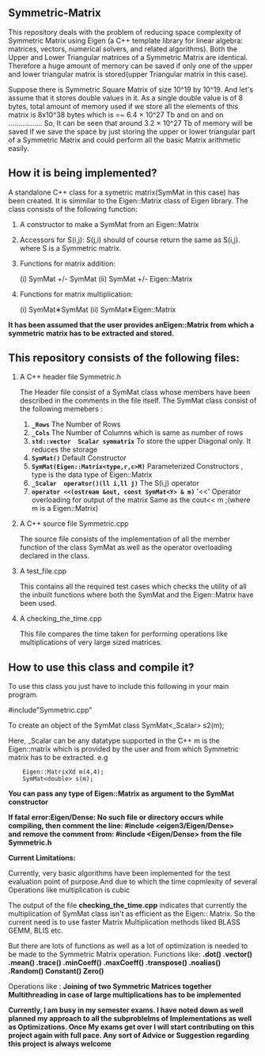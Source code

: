 Symmetric-Matrix
--------------------------------------------------------------------------------------------------------------
This repository deals with the problem of reducing  space complexity of Symmetric Matrix using Eigen
(a C++ template library for linear algebra: matrices, vectors, numerical solvers, and related algorithms).
Both the Upper and Lower Triangular matrices of a Symmetric Matrix are identical. Therefore a huge amount of
memory can be saved if only one of the upper and lower triangular matrix is stored(upper Triangular matrix 
in this case).

Suppose there is Symmetric Square Matrix of size 10^19 by 10^19. And let's assume that it stores double values
in it. As a single double value is of 8 bytes, total amount of memory used if we store all the elements of this matrix is 8x10^38 bytes which is =~ 6.4 × 10^27 Tb and on and on .................
So, It can be seen that around 3.2 × 10^27 Tb of memory will be saved if we  save the space by just storing the upper or lower triangular part of a Symmetric Matrix and could perform all the basic Matrix arithmetic easily.


How it is being implemented?
----------------------------------------------------------------------------------------------------------------
A standalone C++ class for a symetric matrix(SymMat in this case) has been created. It is simmilar to 
the Eigen::Matrix class of Eigen library.
The class consists of the following function:
1. A constructor to make a SymMat from an Eigen::Matrix
2. Accessors for S(i,j): S(j,i) should of course return the same as S(i,j). where S is a Symmetric matrix.
3. Functions for matrix addition:

   (i)  SymMat +/- SymMat
   (ii) SymMat +/- Eigen::Matrix
4. Functions for matrix multiplication:

   (i)  SymMat∗SymMat
   (ii) SymMat∗Eigen::Matrix


**It has been assumed that the user provides anEigen::Matrix from which a symmetric matrix has to be extracted and stored.**

This repository consists of the following files:
-----------------------------------------------------------------------------------------------------------------
1. A C++ header file Symmetric.h

   The Header file consist of a SymMat class whose members have been described in the comments in the file itself.
   The SymMat class consist of the following memebers :

   1. **```_Rows```**								     The Number of Rows
   2. **```_Cols```**									 The Number of Columns which is same as number of rows
   3. **```std::vector  Scalar symmatrix```**			 To store the upper Diagonal only. It reduces  the storage
   4. **```SymMat()```**							     Default Constructor
   5. **```SymMat(Eigen::Matrix<type,r,c>M)```**  		 Parameterized Constructors , type is the data type of
   														 Eigen::Matrix
   6. **```_Scalar  operator()(ll i,ll j)```**			 The S(i,j) operator
   7. **```operator <<(ostream &out, const SymMat<Y> & m)```**  '<<' Operator overloading for output of the matrix 
   																   Same as the cout<< m ;(where m is a Eigen::Matrix)

2. A C++ source file Symmetric.cpp

	The source file consists of the implementation of all the member function of the class SymMat as well as the operator overloading declared in the class.

3. A test_file.cpp

	This contains all the required test cases which checks the utility of all the inbuilt functions where both the SymMat and the Eigen::Matrix have been used.

4. A checking_the_time.cpp

   This file compares the time taken for performing operations like multiplications of very large sized matrices.


How to use this class and compile it?
--------------------------------------------------------------------------------------------------------------------

To use this class you just have to include this following in your main program.
   
   #include"Symmetric.cpp"

   To create an object of the SymMat class 
   SymMat<_Scalar> s2(m);
   
   Here, _Scalar can be any datatype supported in the C++
   	     m is the Eigen::matrix which is  provided by the user and from which Symmetric  matrix has to be extracted.
   	 e.g

   	 	Eigen::MatrixXd m(4,4);
   	 	SymMat<double> s(m);
   	 		
**You can pass any type of Eigen::Matrix as argument to the SymMat constructor**



 
**If fatal error:Eigen/Dense: No such file or directory
	occurs  while compiling, then comment the line:
	#include <eigen3/Eigen/Dense>  
	and	remove the comment from:
	#include <Eigen/Dense> from the file Symmetric.h**



**Current Limitations:**

Currently, very basic algorithms have been implemented for the test evaluation point of purpose.And due to which the time copmlexity of several Operations like multiplication is cubic
 
The output of the file **checking_the_time.cpp** indicates that currently the multiplication of SymMat class isn't as efficient as the Eigen:: Matrix. So the current need is to use faster Matrix Multiplication methods liked BLASS GEMM, BLIS etc.

 But there are lots of  functions as well as a lot of optimization is needed to be made to the Symmetric Matrix operation. 
Functions like:
   **.dot()
   .vector()
   .mean()
   .trace()
   .minCoeff()
   .maxCoeff()
   .transpose()
   .noalias()
   .Random()
   Constant()
   Zero()**

Operations like :
   **Joining of two Symmetric Matrices together
     Multithreading in case of large multiplications
     has to be implemented**

**Currently, I am busy in my semester exams. I have noted down as well planned my approach to all the subproblelms of 
Implementations as well as Optimizations. Once My exams get over I will start contributing on this project again with full pace.
Any sort of Advice or Suggestion regarding this project is always welcome**

      




	

